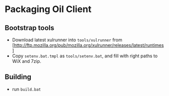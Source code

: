# Packaging Oil Client

## Bootstrap tools

* Download latest xulrunner into `tools/xulrunner` from [http://ftp.mozilla.org/pub/mozilla.org/xulrunner/releases/latest/runtimes]
* Copy `setenv.bat.tmpl` as `tools/setenv.bat`, and fill with right paths to WiX and 7zip.

## Building

* run `build.bat`
